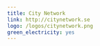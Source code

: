 ```yaml
---
title: City Network
link: http://citynetwork.se
logo: /logos/citynetwork.png
green_electricity: yes
---
```

